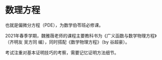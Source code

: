 # 数理方程

也就是偏微分方程（PDE），为数学伯苓班必修课。

2021年春季学期，魏雅薇老师的课程主要教科书为《广义函数与数学物理方程》（齐明友 吴方同 编），同时搭配《数学物理方程》（by 谷超豪）。

考试注重对基本证明技巧的考察，需要记忆证明方法细节。

